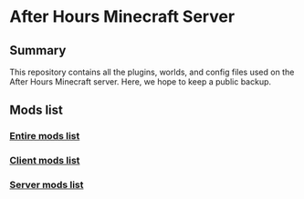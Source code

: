 # After Hours Minecraft Server


## Summary
This repository contains all the plugins, worlds, and config files used on the After Hours Minecraft server. Here, we hope to keep a public backup.

## Mods list
### [Entire mods list](https://github.com/Sloofy/After-Hours-Minecraft-Server/blob/master/entire-modslist.md)
### [Client mods list](https://github.com/Sloofy/After-Hours-Minecraft-Server/blob/master/client-modslist.md)
### [Server mods list](https://github.com/Sloofy/After-Hours-Minecraft-Server/blob/master/server-modslist.md)
